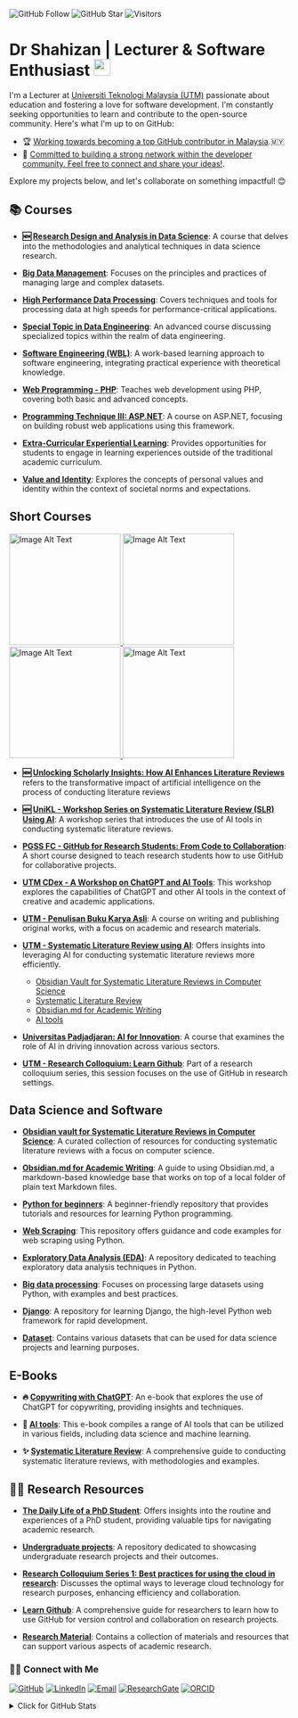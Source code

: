 ![GitHub Follow](https://img.shields.io/github/followers/drshahizan.svg?style=social&label=Follow)
![GitHub Star](https://img.shields.io/github/stars/drshahizan?affiliations=OWNER%2CCOLLABORATOR&style=social&label=Star)
![Visitors](https://api.visitorbadge.io/api/visitors?path=https%3A%2F%2Fgithub.com%2Fdrshahizan&labelColor=%23d9e3f0&countColor=%23697689&style=flat)

 # Dr Shahizan | Lecturer & Software Enthusiast <img src="https://raw.githubusercontent.com/drshahizan/drshahizan/master/img/wave.gif" width="30">

I'm a Lecturer at [Universiti Teknologi Malaysia (UTM)](https://www.utm.my/) passionate about education and fostering a love for software development. I'm constantly seeking opportunities to learn and contribute to the open-source community. Here's what I'm up to on GitHub:

- 🏆 [Working towards becoming a top GitHub contributor in Malaysia](https://github.com/gayanvoice/top-github-users/blob/main/markdown/public_contributions/malaysia.md).🇲🇾
- 👥 [Committed to building a strong network within the developer community. Feel free to connect and share your ideas!](https://github.com/gayanvoice/top-github-users/blob/main/markdown/followers/malaysia.md).

Explore my projects below, and let's collaborate on something impactful!  😊

## 📚 Courses

- **🆕 [Research Design and Analysis in Data Science](https://github.com/drshahizan/research-design)**: A course that delves into the methodologies and analytical techniques in data science research.

- **[Big Data Management](https://github.com/drshahizan/BDM)**: Focuses on the principles and practices of managing large and complex datasets.

- **[High Performance Data Processing](https://github.com/drshahizan/HPDP)**: Covers techniques and tools for processing data at high speeds for performance-critical applications.

- **[Special Topic in Data Engineering](https://github.com/drshahizan/special-topic-data-engineering)**: An advanced course discussing specialized topics within the realm of data engineering.

- **[Software Engineering (WBL)](https://github.com/drshahizan/software-engineering)**: A work-based learning approach to software engineering, integrating practical experience with theoretical knowledge.

- **[Web Programming - PHP](https://github.com/drshahizan/learn-php)**: Teaches web development using PHP, covering both basic and advanced concepts.

- **[Programming Technique III: ASP.NET](https://github.com/drshahizan/learn-aspnet)**: A course on ASP.NET, focusing on building robust web applications using this framework.

- **[Extra-Curricular Experiential Learning](https://github.com/drshahizan/courses/blob/main/UKQT3001/readme.md)**: Provides opportunities for students to engage in learning experiences outside of the traditional academic curriculum.

- **[Value and Identity](https://github.com/drshahizan/courses/blob/main/ULRS1012/readme.md)**: Explores the concepts of personal values and identity within the context of societal norms and expectations.

## Short Courses

<a href="https://github.com/drshahizan/SLR-FC/unlocking.md">
  <img src="https://github.com/drshahizan/SLR-FC/blob/main/images/dorsu.jpeg" alt="Image Alt Text"  height="200">
</a>

<a href="https://github.com/drshahizan/learn-github/blob/main/pgss.md">
  <img src="https://github.com/drshahizan/learn-github/blob/main/images/Github_poster.jpeg" alt="Image Alt Text"  height="200">
</a>

<a href="https://github.com/drshahizan/SLR-FC">
  <img src="https://github.com/drshahizan/SLR-FC/blob/main/images/all%20slr.jpeg" alt="Image Alt Text"  height="200">
</a>

<a href="https://github.com/drshahizan/SLR-MIIT">
  <img src="https://github.com/drshahizan/SLR-MIIT/blob/main/images/MSO-SLR.jpeg" alt="Image Alt Text"  height="200">
</a>

- **🆕 [Unlocking Scholarly Insights: How AI Enhances Literature Reviews](https://github.com/drshahizan/SLR-FC/unlocking.md)** refers to the transformative impact of artificial intelligence on the process of conducting literature reviews

- **🆕 [UniKL - Workshop Series on Systematic Literature Review (SLR) Using AI](https://github.com/drshahizan/SLR-MIIT)**: A workshop series that introduces the use of AI tools in conducting systematic literature reviews.
  
- **[PGSS FC - GitHub for Research Students: From Code to Collaboration](https://github.com/drshahizan/learn-github/blob/main/pgss.md)**: A short course designed to teach research students how to use GitHub for collaborative projects.
  
- **[UTM CDex - A Workshop on ChatGPT and AI Tools](https://github.com/drshahizan/Generative-AI-Playground)**: This workshop explores the capabilities of ChatGPT and other AI tools in the context of creative and academic applications.

- **[UTM - Penulisan Buku Karya Asli](https://github.com/drshahizan/mybooks)**: A course on writing and publishing original works, with a focus on academic and research materials.

- **[UTM - Systematic Literature Review using AI](https://github.com/drshahizan/SLR-FC)**: Offers insights into leveraging AI for conducting systematic literature reviews more efficiently.
  - [Obsidian Vault for Systematic Literature Reviews in Computer Science](https://github.com/drshahizan/obsidian-slr)
  - [Systematic Literature Review](https://drshahizan.gitbook.io/slr/)
  - [Obsidian.md for Academic Writing](https://github.com/drshahizan/obsidian)
  - [AI tools](https://drshahizan.gitbook.io/ai-tools/)

- **[Universitas Padjadjaran: AI for Innovation](https://github.com/drshahizan/AI-Innovation)**: A course that examines the role of AI in driving innovation across various sectors.

- **[UTM - Research Colloquium: Learn Github](https://github.com/drshahizan/learn-github)**: Part of a research colloquium series, this session focuses on the use of GitHub in research settings.
## Data Science and Software

- **[Obsidian vault for Systematic Literature Reviews in Computer Science](https://github.com/drshahizan/obsidian-slr)**: A curated collection of resources for conducting systematic literature reviews with a focus on computer science.

- **[Obsidian.md for Academic Writing](https://github.com/drshahizan/obsidian)**: A guide to using Obsidian.md, a markdown-based knowledge base that works on top of a local folder of plain text Markdown files.

- **[Python for beginners](https://github.com/drshahizan/python-tutorial)**: A beginner-friendly repository that provides tutorials and resources for learning Python programming.

- **[Web Scraping](https://github.com/drshahizan/python-web)**: This repository offers guidance and code examples for web scraping using Python.

- **[Exploratory Data Analysis (EDA)](https://github.com/drshahizan/Python_EDA)**: A repository dedicated to teaching exploratory data analysis techniques in Python.

- **[Big data processing](https://github.com/drshahizan/Python-big-data)**: Focuses on processing large datasets using Python, with examples and best practices.

- **[Django](https://github.com/drshahizan/learn-django)**: A repository for learning Django, the high-level Python web framework for rapid development.

- **[Dataset](https://github.com/drshahizan/dataset)**: Contains various datasets that can be used for data science projects and learning purposes.

## E-Books

- **🔥 [Copywriting with ChatGPT](https://drshahizan.gitbook.io/copywriting-chatgpt/)**: An e-book that explores the use of ChatGPT for copywriting, providing insights and techniques.

- **📘 [AI tools](https://drshahizan.gitbook.io/ai-tools/)**: This e-book compiles a range of AI tools that can be utilized in various fields, including data science and machine learning.

- **✨ [Systematic Literature Review](https://drshahizan.gitbook.io/slr/)**: A comprehensive guide to conducting systematic literature reviews, with methodologies and examples.
## 👨‍💻 Research Resources

- **[The Daily Life of a PhD Student](https://github.com/drshahizan/phd)**: Offers insights into the routine and experiences of a PhD student, providing valuable tips for navigating academic research.

- **[Undergraduate projects](https://github.com/drshahizan/undergraduate-project)**: A repository dedicated to showcasing undergraduate research projects and their outcomes.

- **[Research Colloquium Series 1: Best practices for using the cloud in research](https://github.com/drshahizan/learn-github)**: Discusses the optimal ways to leverage cloud technology for research purposes, enhancing efficiency and collaboration.

- **[Learn Github](https://github.com/drshahizan/learn-github)**: A comprehensive guide for researchers to learn how to use GitHub for version control and collaboration on research projects.

- **[Research Material](https://github.com/drshahizan/research-material)**: Contains a collection of materials and resources that can support various aspects of academic research.

### 🙌🏻 Connect with Me
<p align="left">
    <a href="https://github.com/drshahizan" target="_blank"><img alt="GitHub" src="https://img.shields.io/badge/-@drshahizan-181717?style=flat-square&logo=GitHub&logoColor=white"></a>
    <a href="https://www.linkedin.com/in/drshahizan" target="_blank"><img alt="LinkedIn" src="https://img.shields.io/badge/-drshahizan-blue?style=flat-square&logo=Linkedin&logoColor=white&link=https://www.linkedin.com/in/drshahizan/"></a>
    <a href="mailto:shahizan@utm.my" target="_blank"><img alt="Email" src="https://img.shields.io/badge/-shahizan@utm.my-c14438?style=flat-square&logo=Gmail&logoColor=white&link=mailto:shahizan@utm.my.com"></a>
    <a href="https://www.researchgate.net/profile/Mohd-Othman-28" target="_blank"><img alt="ResearchGate" src="https://img.shields.io/badge/-ResearchGate-00CCBB?style=flat-square&logo=ResearchGate&logoColor=white"></a>
    <a href="https://orcid.org/0000-0003-4261-1873" target="_blank"><img alt="ORCID" src="https://img.shields.io/badge/-ORCID-A6CE39?style=flat-square&logo=ORCID&logoColor=white"></a>
</p>
  
<details>
<summary>Click for GitHub Stats</summary>
<p align="left">
    <img alt = "GitHub Stats" src="https://github-readme-stats.vercel.app/api?username=drshahizan&show_icons=true&hide=issues&icon_color=000000&hide_border=true&title_color=5391FE&text_color=555">
    <br>
    <img alt = "Top Language" src="https://github-readme-stats.vercel.app/api/top-langs/?username=drshahizan&hide=html,&hide_border=true&title_color=5391FE&text_color=555"
</p>
  
  ![Follower Badge](https://img.shields.io/github/followers/drshahizan)
  ![](https://hit.yhype.me/github/profile?user_id=81284918)
 
</details>
